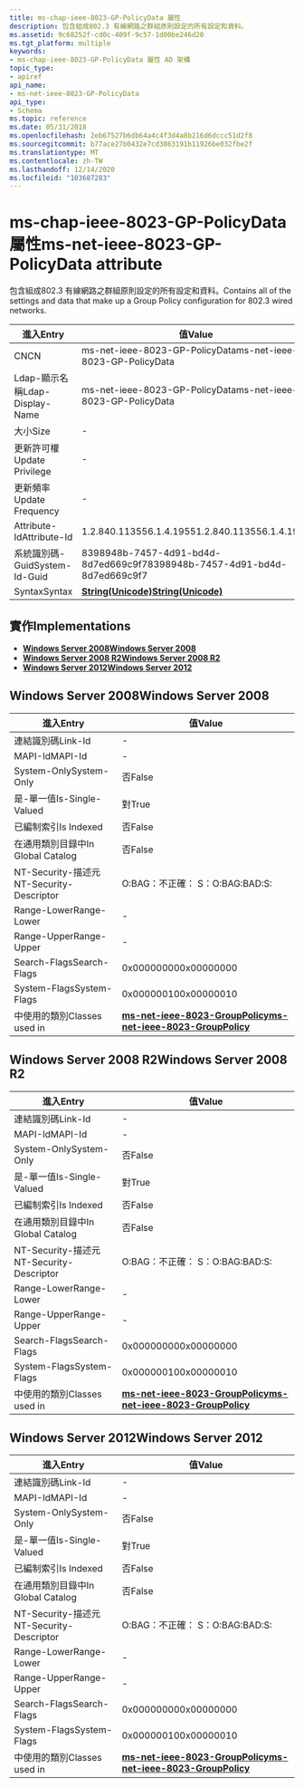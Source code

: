 ```yaml
---
title: ms-chap-ieee-8023-GP-PolicyData 屬性
description: 包含組成802.3 有線網路之群組原則設定的所有設定和資料。
ms.assetid: 9c68252f-cd0c-409f-9c57-1d00be246d20
ms.tgt_platform: multiple
keywords:
- ms-chap-ieee-8023-GP-PolicyData 屬性 AD 架構
topic_type:
- apiref
api_name:
- ms-net-ieee-8023-GP-PolicyData
api_type:
- Schema
ms.topic: reference
ms.date: 05/31/2018
ms.openlocfilehash: 2eb67527b6db64a4c4f3d4a8b216d6dccc51d2f8
ms.sourcegitcommit: b77ace27b0432e7cd3863191b11926be032fbe2f
ms.translationtype: MT
ms.contentlocale: zh-TW
ms.lasthandoff: 12/14/2020
ms.locfileid: "103687283"
---
```

# <a name="ms-net-ieee-8023-gp-policydata-attribute"></a><span data-ttu-id="9b54b-104">ms-chap-ieee-8023-GP-PolicyData 屬性</span><span class="sxs-lookup"><span data-stu-id="9b54b-104">ms-net-ieee-8023-GP-PolicyData attribute</span></span>

<span data-ttu-id="9b54b-105">包含組成802.3 有線網路之群組原則設定的所有設定和資料。</span><span class="sxs-lookup"><span data-stu-id="9b54b-105">Contains all of the settings and data that make up a Group Policy configuration for 802.3 wired networks.</span></span>



| <span data-ttu-id="9b54b-106">進入</span><span class="sxs-lookup"><span data-stu-id="9b54b-106">Entry</span></span> | <span data-ttu-id="9b54b-107">值</span><span class="sxs-lookup"><span data-stu-id="9b54b-107">Value</span></span> |
|-------------------|---------------------------------------------|
| <span data-ttu-id="9b54b-108">CN</span><span class="sxs-lookup"><span data-stu-id="9b54b-108">CN</span></span>                | <span data-ttu-id="9b54b-109">ms-net-ieee-8023-GP-PolicyData</span><span class="sxs-lookup"><span data-stu-id="9b54b-109">ms-net-ieee-8023-GP-PolicyData</span></span>              |
| <span data-ttu-id="9b54b-110">Ldap-顯示名稱</span><span class="sxs-lookup"><span data-stu-id="9b54b-110">Ldap-Display-Name</span></span> | <span data-ttu-id="9b54b-111">ms-net-ieee-8023-GP-PolicyData</span><span class="sxs-lookup"><span data-stu-id="9b54b-111">ms-net-ieee-8023-GP-PolicyData</span></span>              |
| <span data-ttu-id="9b54b-112">大小</span><span class="sxs-lookup"><span data-stu-id="9b54b-112">Size</span></span>              | \-                                          |
| <span data-ttu-id="9b54b-113">更新許可權</span><span class="sxs-lookup"><span data-stu-id="9b54b-113">Update Privilege</span></span>  | \-                                          |
| <span data-ttu-id="9b54b-114">更新頻率</span><span class="sxs-lookup"><span data-stu-id="9b54b-114">Update Frequency</span></span>  | \-                                          |
| <span data-ttu-id="9b54b-115">Attribute-Id</span><span class="sxs-lookup"><span data-stu-id="9b54b-115">Attribute-Id</span></span>      | <span data-ttu-id="9b54b-116">1.2.840.113556.1.4.1955</span><span class="sxs-lookup"><span data-stu-id="9b54b-116">1.2.840.113556.1.4.1955</span></span>                     |
| <span data-ttu-id="9b54b-117">系統識別碼-Guid</span><span class="sxs-lookup"><span data-stu-id="9b54b-117">System-Id-Guid</span></span>    | <span data-ttu-id="9b54b-118">8398948b-7457-4d91-bd4d-8d7ed669c9f7</span><span class="sxs-lookup"><span data-stu-id="9b54b-118">8398948b-7457-4d91-bd4d-8d7ed669c9f7</span></span>        |
| <span data-ttu-id="9b54b-119">Syntax</span><span class="sxs-lookup"><span data-stu-id="9b54b-119">Syntax</span></span>            | [<span data-ttu-id="9b54b-120">**String(Unicode)**</span><span class="sxs-lookup"><span data-stu-id="9b54b-120">**String(Unicode)**</span></span>](s-string-unicode.md) |



## <a name="implementations"></a><span data-ttu-id="9b54b-121">實作</span><span class="sxs-lookup"><span data-stu-id="9b54b-121">Implementations</span></span>

-   [<span data-ttu-id="9b54b-122">**Windows Server 2008**</span><span class="sxs-lookup"><span data-stu-id="9b54b-122">**Windows Server 2008**</span></span>](#windows-server-2008)
-   [<span data-ttu-id="9b54b-123">**Windows Server 2008 R2**</span><span class="sxs-lookup"><span data-stu-id="9b54b-123">**Windows Server 2008 R2**</span></span>](#windows-server-2008-r2)
-   [<span data-ttu-id="9b54b-124">**Windows Server 2012**</span><span class="sxs-lookup"><span data-stu-id="9b54b-124">**Windows Server 2012**</span></span>](#windows-server-2012)

## <a name="windows-server-2008"></a><span data-ttu-id="9b54b-125">Windows Server 2008</span><span class="sxs-lookup"><span data-stu-id="9b54b-125">Windows Server 2008</span></span>



| <span data-ttu-id="9b54b-126">進入</span><span class="sxs-lookup"><span data-stu-id="9b54b-126">Entry</span></span> | <span data-ttu-id="9b54b-127">值</span><span class="sxs-lookup"><span data-stu-id="9b54b-127">Value</span></span> |
|------------------------|-----------------------------------------------------------------------------------|
| <span data-ttu-id="9b54b-128">連結識別碼</span><span class="sxs-lookup"><span data-stu-id="9b54b-128">Link-Id</span></span>                | \-                                                                                |
| <span data-ttu-id="9b54b-129">MAPI-Id</span><span class="sxs-lookup"><span data-stu-id="9b54b-129">MAPI-Id</span></span>                | \-                                                                                |
| <span data-ttu-id="9b54b-130">System-Only</span><span class="sxs-lookup"><span data-stu-id="9b54b-130">System-Only</span></span>            | <span data-ttu-id="9b54b-131">否</span><span class="sxs-lookup"><span data-stu-id="9b54b-131">False</span></span>                                                                             |
| <span data-ttu-id="9b54b-132">是-單一值</span><span class="sxs-lookup"><span data-stu-id="9b54b-132">Is-Single-Valued</span></span>       | <span data-ttu-id="9b54b-133">對</span><span class="sxs-lookup"><span data-stu-id="9b54b-133">True</span></span>                                                                              |
| <span data-ttu-id="9b54b-134">已編制索引</span><span class="sxs-lookup"><span data-stu-id="9b54b-134">Is Indexed</span></span>             | <span data-ttu-id="9b54b-135">否</span><span class="sxs-lookup"><span data-stu-id="9b54b-135">False</span></span>                                                                             |
| <span data-ttu-id="9b54b-136">在通用類別目錄中</span><span class="sxs-lookup"><span data-stu-id="9b54b-136">In Global Catalog</span></span>      | <span data-ttu-id="9b54b-137">否</span><span class="sxs-lookup"><span data-stu-id="9b54b-137">False</span></span>                                                                             |
| <span data-ttu-id="9b54b-138">NT-Security-描述元</span><span class="sxs-lookup"><span data-stu-id="9b54b-138">NT-Security-Descriptor</span></span> | <span data-ttu-id="9b54b-139">O:BAG：不正確： S：</span><span class="sxs-lookup"><span data-stu-id="9b54b-139">O:BAG:BAD:S:</span></span>                                                                      |
| <span data-ttu-id="9b54b-140">Range-Lower</span><span class="sxs-lookup"><span data-stu-id="9b54b-140">Range-Lower</span></span>            | \-                                                                                |
| <span data-ttu-id="9b54b-141">Range-Upper</span><span class="sxs-lookup"><span data-stu-id="9b54b-141">Range-Upper</span></span>            | \-                                                                                |
| <span data-ttu-id="9b54b-142">Search-Flags</span><span class="sxs-lookup"><span data-stu-id="9b54b-142">Search-Flags</span></span>           | <span data-ttu-id="9b54b-143">0x00000000</span><span class="sxs-lookup"><span data-stu-id="9b54b-143">0x00000000</span></span>                                                                        |
| <span data-ttu-id="9b54b-144">System-Flags</span><span class="sxs-lookup"><span data-stu-id="9b54b-144">System-Flags</span></span>           | <span data-ttu-id="9b54b-145">0x00000010</span><span class="sxs-lookup"><span data-stu-id="9b54b-145">0x00000010</span></span>                                                                        |
| <span data-ttu-id="9b54b-146">中使用的類別</span><span class="sxs-lookup"><span data-stu-id="9b54b-146">Classes used in</span></span>        | [<span data-ttu-id="9b54b-147">**ms-net-ieee-8023-GroupPolicy**</span><span class="sxs-lookup"><span data-stu-id="9b54b-147">**ms-net-ieee-8023-GroupPolicy**</span></span>](c-ms-net-ieee-8023-grouppolicy.md)<br/> |



## <a name="windows-server-2008-r2"></a><span data-ttu-id="9b54b-148">Windows Server 2008 R2</span><span class="sxs-lookup"><span data-stu-id="9b54b-148">Windows Server 2008 R2</span></span>



| <span data-ttu-id="9b54b-149">進入</span><span class="sxs-lookup"><span data-stu-id="9b54b-149">Entry</span></span> | <span data-ttu-id="9b54b-150">值</span><span class="sxs-lookup"><span data-stu-id="9b54b-150">Value</span></span> |
|------------------------|-----------------------------------------------------------------------------------|
| <span data-ttu-id="9b54b-151">連結識別碼</span><span class="sxs-lookup"><span data-stu-id="9b54b-151">Link-Id</span></span>                | \-                                                                                |
| <span data-ttu-id="9b54b-152">MAPI-Id</span><span class="sxs-lookup"><span data-stu-id="9b54b-152">MAPI-Id</span></span>                | \-                                                                                |
| <span data-ttu-id="9b54b-153">System-Only</span><span class="sxs-lookup"><span data-stu-id="9b54b-153">System-Only</span></span>            | <span data-ttu-id="9b54b-154">否</span><span class="sxs-lookup"><span data-stu-id="9b54b-154">False</span></span>                                                                             |
| <span data-ttu-id="9b54b-155">是-單一值</span><span class="sxs-lookup"><span data-stu-id="9b54b-155">Is-Single-Valued</span></span>       | <span data-ttu-id="9b54b-156">對</span><span class="sxs-lookup"><span data-stu-id="9b54b-156">True</span></span>                                                                              |
| <span data-ttu-id="9b54b-157">已編制索引</span><span class="sxs-lookup"><span data-stu-id="9b54b-157">Is Indexed</span></span>             | <span data-ttu-id="9b54b-158">否</span><span class="sxs-lookup"><span data-stu-id="9b54b-158">False</span></span>                                                                             |
| <span data-ttu-id="9b54b-159">在通用類別目錄中</span><span class="sxs-lookup"><span data-stu-id="9b54b-159">In Global Catalog</span></span>      | <span data-ttu-id="9b54b-160">否</span><span class="sxs-lookup"><span data-stu-id="9b54b-160">False</span></span>                                                                             |
| <span data-ttu-id="9b54b-161">NT-Security-描述元</span><span class="sxs-lookup"><span data-stu-id="9b54b-161">NT-Security-Descriptor</span></span> | <span data-ttu-id="9b54b-162">O:BAG：不正確： S：</span><span class="sxs-lookup"><span data-stu-id="9b54b-162">O:BAG:BAD:S:</span></span>                                                                      |
| <span data-ttu-id="9b54b-163">Range-Lower</span><span class="sxs-lookup"><span data-stu-id="9b54b-163">Range-Lower</span></span>            | \-                                                                                |
| <span data-ttu-id="9b54b-164">Range-Upper</span><span class="sxs-lookup"><span data-stu-id="9b54b-164">Range-Upper</span></span>            | \-                                                                                |
| <span data-ttu-id="9b54b-165">Search-Flags</span><span class="sxs-lookup"><span data-stu-id="9b54b-165">Search-Flags</span></span>           | <span data-ttu-id="9b54b-166">0x00000000</span><span class="sxs-lookup"><span data-stu-id="9b54b-166">0x00000000</span></span>                                                                        |
| <span data-ttu-id="9b54b-167">System-Flags</span><span class="sxs-lookup"><span data-stu-id="9b54b-167">System-Flags</span></span>           | <span data-ttu-id="9b54b-168">0x00000010</span><span class="sxs-lookup"><span data-stu-id="9b54b-168">0x00000010</span></span>                                                                        |
| <span data-ttu-id="9b54b-169">中使用的類別</span><span class="sxs-lookup"><span data-stu-id="9b54b-169">Classes used in</span></span>        | [<span data-ttu-id="9b54b-170">**ms-net-ieee-8023-GroupPolicy**</span><span class="sxs-lookup"><span data-stu-id="9b54b-170">**ms-net-ieee-8023-GroupPolicy**</span></span>](c-ms-net-ieee-8023-grouppolicy.md)<br/> |



## <a name="windows-server-2012"></a><span data-ttu-id="9b54b-171">Windows Server 2012</span><span class="sxs-lookup"><span data-stu-id="9b54b-171">Windows Server 2012</span></span>



| <span data-ttu-id="9b54b-172">進入</span><span class="sxs-lookup"><span data-stu-id="9b54b-172">Entry</span></span> | <span data-ttu-id="9b54b-173">值</span><span class="sxs-lookup"><span data-stu-id="9b54b-173">Value</span></span> |
|------------------------|-----------------------------------------------------------------------------------|
| <span data-ttu-id="9b54b-174">連結識別碼</span><span class="sxs-lookup"><span data-stu-id="9b54b-174">Link-Id</span></span>                | \-                                                                                |
| <span data-ttu-id="9b54b-175">MAPI-Id</span><span class="sxs-lookup"><span data-stu-id="9b54b-175">MAPI-Id</span></span>                | \-                                                                                |
| <span data-ttu-id="9b54b-176">System-Only</span><span class="sxs-lookup"><span data-stu-id="9b54b-176">System-Only</span></span>            | <span data-ttu-id="9b54b-177">否</span><span class="sxs-lookup"><span data-stu-id="9b54b-177">False</span></span>                                                                             |
| <span data-ttu-id="9b54b-178">是-單一值</span><span class="sxs-lookup"><span data-stu-id="9b54b-178">Is-Single-Valued</span></span>       | <span data-ttu-id="9b54b-179">對</span><span class="sxs-lookup"><span data-stu-id="9b54b-179">True</span></span>                                                                              |
| <span data-ttu-id="9b54b-180">已編制索引</span><span class="sxs-lookup"><span data-stu-id="9b54b-180">Is Indexed</span></span>             | <span data-ttu-id="9b54b-181">否</span><span class="sxs-lookup"><span data-stu-id="9b54b-181">False</span></span>                                                                             |
| <span data-ttu-id="9b54b-182">在通用類別目錄中</span><span class="sxs-lookup"><span data-stu-id="9b54b-182">In Global Catalog</span></span>      | <span data-ttu-id="9b54b-183">否</span><span class="sxs-lookup"><span data-stu-id="9b54b-183">False</span></span>                                                                             |
| <span data-ttu-id="9b54b-184">NT-Security-描述元</span><span class="sxs-lookup"><span data-stu-id="9b54b-184">NT-Security-Descriptor</span></span> | <span data-ttu-id="9b54b-185">O:BAG：不正確： S：</span><span class="sxs-lookup"><span data-stu-id="9b54b-185">O:BAG:BAD:S:</span></span>                                                                      |
| <span data-ttu-id="9b54b-186">Range-Lower</span><span class="sxs-lookup"><span data-stu-id="9b54b-186">Range-Lower</span></span>            | \-                                                                                |
| <span data-ttu-id="9b54b-187">Range-Upper</span><span class="sxs-lookup"><span data-stu-id="9b54b-187">Range-Upper</span></span>            | \-                                                                                |
| <span data-ttu-id="9b54b-188">Search-Flags</span><span class="sxs-lookup"><span data-stu-id="9b54b-188">Search-Flags</span></span>           | <span data-ttu-id="9b54b-189">0x00000000</span><span class="sxs-lookup"><span data-stu-id="9b54b-189">0x00000000</span></span>                                                                        |
| <span data-ttu-id="9b54b-190">System-Flags</span><span class="sxs-lookup"><span data-stu-id="9b54b-190">System-Flags</span></span>           | <span data-ttu-id="9b54b-191">0x00000010</span><span class="sxs-lookup"><span data-stu-id="9b54b-191">0x00000010</span></span>                                                                        |
| <span data-ttu-id="9b54b-192">中使用的類別</span><span class="sxs-lookup"><span data-stu-id="9b54b-192">Classes used in</span></span>        | [<span data-ttu-id="9b54b-193">**ms-net-ieee-8023-GroupPolicy**</span><span class="sxs-lookup"><span data-stu-id="9b54b-193">**ms-net-ieee-8023-GroupPolicy**</span></span>](c-ms-net-ieee-8023-grouppolicy.md)<br/> |



 

 





